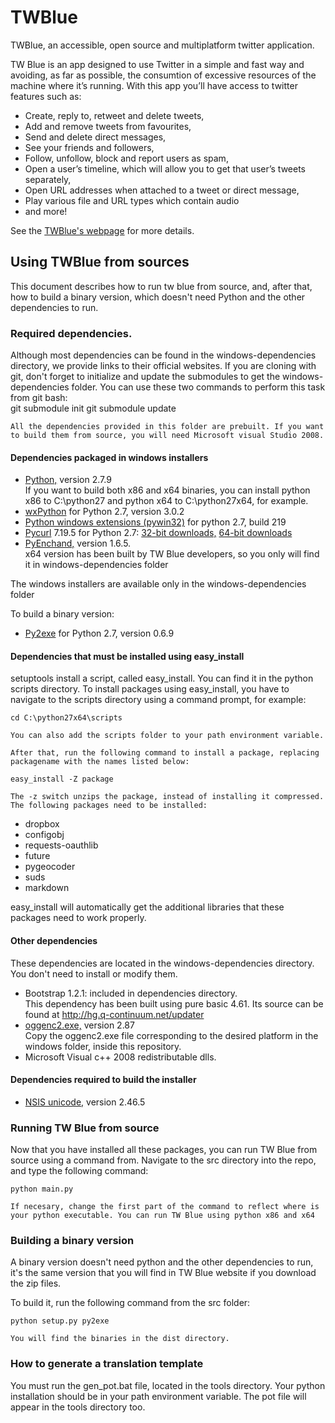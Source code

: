 TWBlue
======

TWBlue, an accessible, open source and multiplatform twitter application. 

TW Blue is an app designed to use Twitter in a simple and fast way and avoiding, as far as possible, the consumtion of excessive resources of the machine where it’s running. With this app you’ll have access to twitter features such as:

* Create, reply to, retweet and delete tweets,
* Add and remove tweets from favourites,
* Send and delete direct messages,
* See your friends and followers,
* Follow, unfollow, block and report users as spam,
* Open a user’s timeline, which will allow you to get that user’s tweets separately,
* Open URL addresses when attached to a tweet or direct message,
* Play various file and URL types which contain audio
* and more!

See the [TWBlue's webpage](http://twblue.com.mx) for more details.

## Using TWBlue from sources

This document describes how to run tw blue from source, and, after that, how to build a binary version, which doesn't need Python and the other dependencies to run.

### Required dependencies.

Although most dependencies can be found in the windows-dependencies directory, we provide links to their official websites. If you are cloning with git, don't forget to initialize and update the submodules to get the windows-dependencies folder. You can use these two commands to perform this task from git bash:  
    git submodule init
    git submodule update

	All the dependencies provided in this folder are prebuilt. If you want to build them from source, you will need Microsoft visual Studio 2008.

#### Dependencies packaged in windows installers

* [Python,](http://python.org) version 2.7.9  
If you want to build both x86 and x64 binaries, you can install python x86 to C:\python27 and python x64 to C:\python27x64, for example.
* [wxPython](http://www.wxpython.org) for Python 2.7, version 3.0.2
* [Python windows extensions (pywin32)](http://www.sourceforge.net/projects/pywin32/) for python 2.7, build 219
* [Pycurl](http://pycurl.sourceforge.net) 7.19.5 for Python 2.7: [32-bit downloads,](https://pypi.python.org/pypi/pycurl/7.19.3.1) [64-bit downloads](http://www.lfd.uci.edu/~gohlke/pythonlibs/)
* [PyEnchand,](http://pythonhosted.org/pyenchant/) version 1.6.5.  
x64 version has been built by TW Blue developers, so you only will find it in windows-dependencies folder

The windows installers are available only in the windows-dependencies folder

To build a binary version:

* [Py2exe](http://www.sourceforge.net/projects/py2exe/) for Python 2.7, version 0.6.9

#### Dependencies that must be installed using easy_install

setuptools install a script, called easy_install. You can find it in the python scripts directory. To install packages using easy_install, you have to navigate to the scripts directory using a command prompt, for example:

    cd C:\python27x64\scripts

	You can also add the scripts folder to your path environment variable.

	After that, run the following command to install a package, replacing packagename with the names listed below:

    easy_install -Z package

	The -z switch unzips the package, instead of installing it compressed. The following packages need to be installed:

* dropbox
* configobj
* requests-oauthlib
* future
* pygeocoder
* suds
* markdown

easy_install will automatically get the additional libraries that these packages need to work properly.

#### Other dependencies

These dependencies are located in the windows-dependencies directory. You don't need to install or modify them.

* Bootstrap 1.2.1: included in dependencies directory.  
This dependency has been built using pure basic 4.61. Its source can be found at http://hg.q-continuum.net/updater
* [oggenc2.exe,](http://www.rarewares.org/ogg-oggenc.php) version 2.87  
Copy the oggenc2.exe file corresponding to the desired platform in the windows folder, inside this repository.
* Microsoft Visual c++ 2008 redistributable dlls.

#### Dependencies required to build the installer

* [NSIS unicode,](http://www.scratchpaper.com/) version 2.46.5

### Running TW Blue from source

Now that you have installed all these packages, you can run TW Blue from source using a command from. Navigate to the src directory into the repo, and type the following command:

    python main.py

	If necesary, change the first part of the command to reflect where is your python executable. You can run TW Blue using python x86 and x64

### Building a binary version

A binary version doesn't need python and the other dependencies to run, it's the same version that you will find in TW Blue website if you download the zip files.

To build it, run the following command from the src folder:

    python setup.py py2exe

	You will find the binaries in the dist directory.

### How to generate a translation template

You must run the gen_pot.bat file, located in the tools directory. Your python installation should be in your path environment variable. The pot file will appear in the tools directory too.